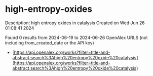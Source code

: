 # high-entropy-oxides
Description: high entropy oxides in catalysis
Created on Wed Jun 26 01:08:41 2024

Found 0 results from 2024-06-19 to 2024-06-26
OpenAlex URLS (not including from_created_date or the API key)
- [https://api.openalex.org/works?filter=title-and-abstract.search%3Ahigh%20entropy%20oxide%20catalysis](https://api.openalex.org/works?filter=title-and-abstract.search%3Ahigh%20entropy%20oxide%20catalysis)

